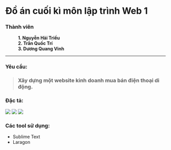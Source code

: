 # Đồ án cuối kì môn lập trình Web 1

<dl>
  <dt><h3>Thành viên</h3></dt>
  <dd><b>1. Nguyễn Hải Triều</b></dd>
  <dd><b>2. Trần Quốc Trí</b></dd>
  <dd><b>3. Dương Quang Vinh</b></dd>
</dl>

***

### Yêu cầu:

> ### Xây dựng một website kinh doanh mua bán điện thoại di động.

### Đặc tả:

![](https://i.imgur.com/LwzGSAy.png)
![](https://i.imgur.com/udSt9Z7.png)
![](https://i.imgur.com/SiM2IfP.png)

### Các tool sử dụng:
+ Sublime Text
+ Laragon
